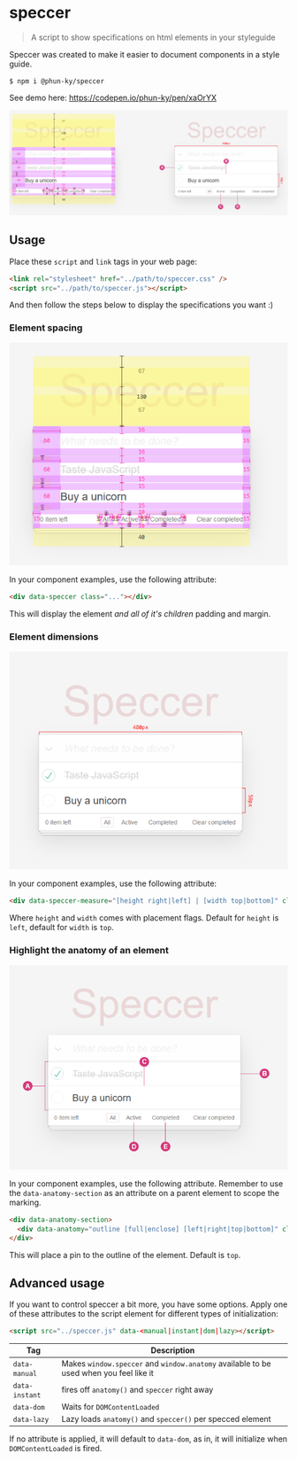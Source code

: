 # speccer

> A script to show specifications on html elements in your styleguide

Speccer was created to make it easier to document components in a style guide.

    $ npm i @phun-ky/speccer

See demo here: https://codepen.io/phun-ky/pen/xaOrYX

![Image of speccer](./speccer.png)

## Usage

Place these `script` and `link` tags in your web page:

```html
<link rel="stylesheet" href="../path/to/speccer.css" />
<script src="../path/to/speccer.js"></script>
```

And then follow the steps below to display the specifications you want :)

### Element spacing

![Image of speccer](./spacing.png)

In your component examples, use the following attribute:

```html
<div data-speccer class="..."></div>
```

This will display the element <em>and all of it's children</em> padding and margin.

### Element dimensions

![Image of speccer](./measure.png)

In your component examples, use the following attribute:

```html
<div data-speccer-measure="[height right|left] | [width top|bottom]" class="..."></div>
```

Where `height` and `width` comes with placement flags. Default for `height` is `left`, default for `width` is `top`.

### Highlight the anatomy of an element

![Image of speccer](./anatomy.png)

In your component examples, use the following attribute. Remember to use the `data-anatomy-section` as an attribute on a parent element to scope the marking.

```html
<div data-anatomy-section>
  <div data-anatomy="outline [full|enclose] [left|right|top|bottom]" class="..."></div>
</div>
```

This will place a pin to the outline of the element. Default is `top`.

## Advanced usage

If you want to control speccer a bit more, you have some options. Apply one of these attributes to the script element for different types of initialization:

```html
<script src="../speccer.js" data-<manual|instant|dom|lazy></script>
```

| Tag            | Description                                                                            |
| -------------- | -------------------------------------------------------------------------------------- |
| `data-manual`  | Makes `window.speccer` and `window.anatomy` available to be used when you feel like it |
| `data-instant` | fires off `anatomy()` and `speccer` right away                                         |
| `data-dom`     | Waits for `DOMContentLoaded`                                                           |
| `data-lazy`    | Lazy loads `anatomy()` and `speccer()` per specced element                             |

If no attribute is applied, it will default to `data-dom`, as in, it will initialize when `DOMContentLoaded` is fired.
